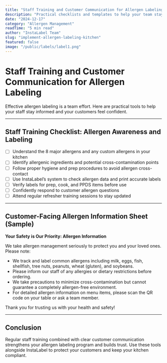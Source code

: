 ```yaml
---
title: "Staff Training and Customer Communication for Allergen Labeling"
description: "Practical checklists and templates to help your team stay allergen-aware and keep your customers informed."
date: "2024-12-17"
category: "Allergen Management"
readTime: "5 min read"
author: "InstaLabel Team"
slug: "implement-allergen-labeling-kitchen"
featured: false
image: "/public/labels/label1.png"
---
```


# Staff Training and Customer Communication for Allergen Labeling

Effective allergen labeling is a team effort. Here are practical tools to help your staff stay informed and your customers feel confident.

---

## Staff Training Checklist: Allergen Awareness and Labeling

- [ ] Understand the 8 major allergens and any custom allergens in your kitchen  
- [ ] Identify allergenic ingredients and potential cross-contamination points  
- [ ] Follow proper hygiene and prep procedures to avoid allergen cross-contact  
- [ ] Use InstaLabel’s system to check allergen data and print accurate labels  
- [ ] Verify labels for prep, cook, and PPDS items before use  
- [ ] Confidently respond to customer allergen questions  
- [ ] Attend regular refresher training sessions to stay updated  

---

## Customer-Facing Allergen Information Sheet (Sample)

**Your Safety is Our Priority: Allergen Information**

We take allergen management seriously to protect you and your loved ones. Please note:

- We track and label common allergens including milk, eggs, fish, shellfish, tree nuts, peanuts, wheat (gluten), and soybeans.  
- Please inform our staff of any allergies or dietary restrictions before ordering.  
- We take precautions to minimize cross-contamination but cannot guarantee a completely allergen-free environment.  
- For detailed allergen information on menu items, please scan the QR code on your table or ask a team member.

Thank you for trusting us with your health and safety!

---

## Conclusion

Regular staff training combined with clear customer communication strengthens your allergen labeling program and builds trust. Use these tools alongside InstaLabel to protect your customers and keep your kitchen compliant.
